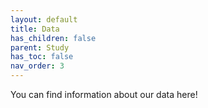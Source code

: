 ```yaml
---
layout: default
title: Data
has_children: false
parent: Study
has_toc: false
nav_order: 3
---
```


You can find information about our data here!